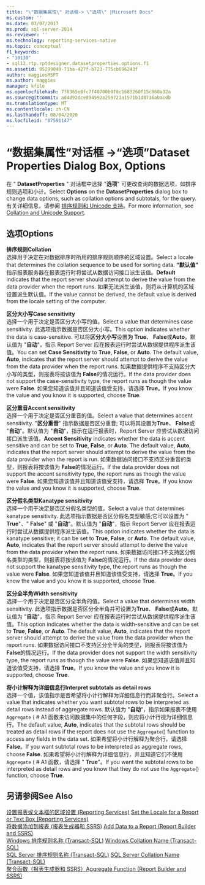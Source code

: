 ```yaml
---
title: "\"数据集属性\" 对话框-> \"选项\" |Microsoft Docs"
ms.custom: ''
ms.date: 03/07/2017
ms.prod: sql-server-2014
ms.reviewer: ''
ms.technology: reporting-services-native
ms.topic: conceptual
f1_keywords:
- "10130"
- sql12.rtp.rptdesigner.datasetproperties.options.f1
ms.assetid: 95299049-71ba-427f-b723-775cb696243f
author: maggiesMSFT
ms.author: maggies
manager: kfile
ms.openlocfilehash: 778365e8fc7f40700b0f8c1683260f15c860a32a
ms.sourcegitcommit: ad4d92dce894592a259721a1571b1d8736abacdb
ms.translationtype: MT
ms.contentlocale: zh-CN
ms.lasthandoff: 08/04/2020
ms.locfileid: "87591147"
---
```

# <a name="dataset-properties-dialog-box-options"></a><span data-ttu-id="36d41-102">“数据集属性”对话框 -&gt;“选项”</span><span class="sxs-lookup"><span data-stu-id="36d41-102">Dataset Properties Dialog Box, Options</span></span>
  <span data-ttu-id="36d41-103">在 " **DatasetProperties** " 对话框中选择 "**选项**" 可更改查询的数据选项，如排序规则选项和小计。</span><span class="sxs-lookup"><span data-stu-id="36d41-103">Select **Options** on the **DatasetProperties** dialog box to change data options, such as collation options and subtotals, for the query.</span></span> <span data-ttu-id="36d41-104">有关详细信息，请参阅 [排序规则和 Unicode 支持](../relational-databases/collations/collation-and-unicode-support.md)。</span><span class="sxs-lookup"><span data-stu-id="36d41-104">For more information, see [Collation and Unicode Support](../relational-databases/collations/collation-and-unicode-support.md).</span></span>  
  
## <a name="options"></a><span data-ttu-id="36d41-105">选项</span><span class="sxs-lookup"><span data-stu-id="36d41-105">Options</span></span>  
 <span data-ttu-id="36d41-106">**排序规则**</span><span class="sxs-lookup"><span data-stu-id="36d41-106">**Collation**</span></span>  
 <span data-ttu-id="36d41-107">选择用于决定在对数据排序时所用的排序规则顺序的区域设置。</span><span class="sxs-lookup"><span data-stu-id="36d41-107">Select a locale that determines the collation sequence to be used for sorting data.</span></span> <span data-ttu-id="36d41-108">**“默认值”** 指示报表服务器在报表运行时将尝试从数据访问接口派生该值。</span><span class="sxs-lookup"><span data-stu-id="36d41-108">**Default** indicates that the report server should attempt to derive the value from the data provider when the report runs.</span></span> <span data-ttu-id="36d41-109">如果无法派生该值，则将从计算机的区域设置派生默认值。</span><span class="sxs-lookup"><span data-stu-id="36d41-109">If the value cannot be derived, the default value is derived from the locale setting of the computer.</span></span>  
  
 <span data-ttu-id="36d41-110">**区分大小写**</span><span class="sxs-lookup"><span data-stu-id="36d41-110">**Case sensitivity**</span></span>  
 <span data-ttu-id="36d41-111">选择一个用于决定是否区分大小写的值。</span><span class="sxs-lookup"><span data-stu-id="36d41-111">Select a value that determines case sensitivity.</span></span> <span data-ttu-id="36d41-112">此选项指示数据是否区分大小写。</span><span class="sxs-lookup"><span data-stu-id="36d41-112">This option indicates whether the data is case-sensitive.</span></span> <span data-ttu-id="36d41-113">可以将**区分大小写**设置**为 True**、 **False**或**Auto**。默认值为 "**自动**"，指示 Report Server 应在报表运行时尝试从数据提供程序派生该值。</span><span class="sxs-lookup"><span data-stu-id="36d41-113">You can set **Case Sensitivity** to **True**, **False**, or **Auto**. The default value, **Auto**, indicates that the report server should attempt to derive the value from the data provider when the report runs.</span></span> <span data-ttu-id="36d41-114">如果数据提供程序不支持区分大小写的类型，则报表将按该值为 **False**的情况运行。</span><span class="sxs-lookup"><span data-stu-id="36d41-114">If the data provider does not support the case-sensitivity type, the report runs as though the value were **False**.</span></span> <span data-ttu-id="36d41-115">如果您知道该值并且知道该值受支持，请选择 **True**。</span><span class="sxs-lookup"><span data-stu-id="36d41-115">If you know the value and you know it is supported, choose **True**.</span></span>  
  
 <span data-ttu-id="36d41-116">**区分重音**</span><span class="sxs-lookup"><span data-stu-id="36d41-116">**Accent sensitivity**</span></span>  
 <span data-ttu-id="36d41-117">选择一个用于决定是否区分重音的值。</span><span class="sxs-lookup"><span data-stu-id="36d41-117">Select a value that determines accent sensitivity.</span></span> <span data-ttu-id="36d41-118">"**区分重音**" 指示数据是否区分重音; 可以将其设置为**True**、 **False**或 "**自动**"。默认值为 "**自动**"，指示在运行报表时，Report Server 应尝试从数据访问接口派生该值。</span><span class="sxs-lookup"><span data-stu-id="36d41-118">**Accent Sensitivity** indicates whether the data is accent sensitive and can be set to **True**, **False**, or **Auto**. The default value, **Auto**, indicates that the report server should attempt to derive the value from the data provider when the report is run.</span></span> <span data-ttu-id="36d41-119">如果数据访问接口不支持区分重音的类型，则报表将按该值为 **False**的情况运行。</span><span class="sxs-lookup"><span data-stu-id="36d41-119">If the data provider does not support the accent sensitivity type, the report runs as though the value were **False**.</span></span> <span data-ttu-id="36d41-120">如果您知道该值并且知道该值受支持，请选择 **True**。</span><span class="sxs-lookup"><span data-stu-id="36d41-120">If you know the value and you know it is supported, choose **True**.</span></span>  
  
 <span data-ttu-id="36d41-121">**区分假名类型**</span><span class="sxs-lookup"><span data-stu-id="36d41-121">**Kanatype sensitivity**</span></span>  
 <span data-ttu-id="36d41-122">选择一个用于决定是否区分假名类型的值。</span><span class="sxs-lookup"><span data-stu-id="36d41-122">Select a value that determines kanatype sensitivity.</span></span> <span data-ttu-id="36d41-123">此选项指示数据是否区分假名类型敏感;它可以设置为 " **True**"、" **False**" 或 "**自动**"。默认值为 "**自动**"，指示 Report Server 应在报表运行时尝试从数据提供程序派生该值。</span><span class="sxs-lookup"><span data-stu-id="36d41-123">This option indicates whether the data is kanatype sensitive; it can be set to **True**, **False**, or **Auto**. The default value, **Auto**, indicates that the report server should attempt to derive the value from the data provider when the report runs.</span></span> <span data-ttu-id="36d41-124">如果数据访问接口不支持区分假名类型的类型，则报表将按该值为 **False**的情况运行。</span><span class="sxs-lookup"><span data-stu-id="36d41-124">If the data provider does not support the kanatype sensitivity type, the report runs as though the value were **False**.</span></span> <span data-ttu-id="36d41-125">如果您知道该值并且知道该值受支持，请选择 **True**。</span><span class="sxs-lookup"><span data-stu-id="36d41-125">If you know the value and you know it is supported, choose **True**.</span></span>  
  
 <span data-ttu-id="36d41-126">**区分全半角**</span><span class="sxs-lookup"><span data-stu-id="36d41-126">**Width sensitivity**</span></span>  
 <span data-ttu-id="36d41-127">选择一个用于决定是否区分全半角的值。</span><span class="sxs-lookup"><span data-stu-id="36d41-127">Select a value that determines width sensitivity.</span></span> <span data-ttu-id="36d41-128">此选项指示数据是否区分全半角并可设置为**True**、 **False**或**Auto**。默认值为 "**自动**"，指示 Report Server 应在报表运行时尝试从数据提供程序派生该值。</span><span class="sxs-lookup"><span data-stu-id="36d41-128">This option indicates whether the data is width-sensitive and can be set to **True**, **False**, or **Auto**. The default value, **Auto**, indicates that the report server should attempt to derive the value from the data provider when the report runs.</span></span> <span data-ttu-id="36d41-129">如果数据访问接口不支持区分全半角的类型，则报表将按该值为 **False**的情况运行。</span><span class="sxs-lookup"><span data-stu-id="36d41-129">If the data provider does not support the width sensitivity type, the report runs as though the value were **False**.</span></span> <span data-ttu-id="36d41-130">如果您知道该值并且知道该值受支持，请选择 **True**。</span><span class="sxs-lookup"><span data-stu-id="36d41-130">If you know the value and you know it is supported, choose **True**.</span></span>  
  
 <span data-ttu-id="36d41-131">**将小计解释为详细信息行**</span><span class="sxs-lookup"><span data-stu-id="36d41-131">**Interpret subtotals as detail rows**</span></span>  
 <span data-ttu-id="36d41-132">选择一个值，该值指示是否希望将小计行解释为详细信息行而非聚合行。</span><span class="sxs-lookup"><span data-stu-id="36d41-132">Select a value that indicates whether you want subtotal rows to be interpreted as detail rows instead of aggregate rows.</span></span> <span data-ttu-id="36d41-133">默认值为 "**自动**"，指示如果报表不使用 `Aggregate` ( # A1 函数来访问数据集中的任何字段，则应将小计行视为详细信息行。</span><span class="sxs-lookup"><span data-stu-id="36d41-133">The default value, **Auto**, indicates that the subtotal rows should be treated as detail rows if the report does not use the `Aggregate`() function to access any fields in the data set.</span></span> <span data-ttu-id="36d41-134">如果希望将小计行解释为聚合行，请选择 **False**。</span><span class="sxs-lookup"><span data-stu-id="36d41-134">If you want subtotal rows to be interpreted as aggregate rows, choose **False**.</span></span> <span data-ttu-id="36d41-135">如果希望将小计行解释为详细信息行，并且知道它们不使用 `Aggregate` ( # A1 函数，请选择 " **True**"。</span><span class="sxs-lookup"><span data-stu-id="36d41-135">If you want the subtotal rows to be interpreted as detail rows and you know that they do not use the `Aggregate`() function, choose **True**.</span></span>  
  
## <a name="see-also"></a><span data-ttu-id="36d41-136">另请参阅</span><span class="sxs-lookup"><span data-stu-id="36d41-136">See Also</span></span>  
 <span data-ttu-id="36d41-137">[设置报表或文本框的区域设置 &#40;Reporting Services&#41;](report-design/set-the-locale-for-a-report-or-text-box-reporting-services.md) </span><span class="sxs-lookup"><span data-stu-id="36d41-137">[Set the Locale for a Report or Text Box &#40;Reporting Services&#41;](report-design/set-the-locale-for-a-report-or-text-box-reporting-services.md) </span></span>  
 <span data-ttu-id="36d41-138">[将数据添加到报表 &#40;报表生成器和 SSRS&#41;](report-data/report-datasets-ssrs.md) </span><span class="sxs-lookup"><span data-stu-id="36d41-138">[Add Data to a Report &#40;Report Builder and SSRS&#41;](report-data/report-datasets-ssrs.md) </span></span>  
 <span data-ttu-id="36d41-139">[Windows 排序规则名称 (Transact-SQL)](/sql/t-sql/statements/windows-collation-name-transact-sql) </span><span class="sxs-lookup"><span data-stu-id="36d41-139">[Windows Collation Name &#40;Transact-SQL&#41;](/sql/t-sql/statements/windows-collation-name-transact-sql) </span></span>  
 <span data-ttu-id="36d41-140">[SQL Server 排序规则名称 (Transact-SQL)](/sql/t-sql/statements/sql-server-collation-name-transact-sql) </span><span class="sxs-lookup"><span data-stu-id="36d41-140">[SQL Server Collation Name &#40;Transact-SQL&#41;](/sql/t-sql/statements/sql-server-collation-name-transact-sql) </span></span>  
 [<span data-ttu-id="36d41-141">聚合函数（报表生成器和 SSRS）</span><span class="sxs-lookup"><span data-stu-id="36d41-141">Aggregate Function &#40;Report Builder and SSRS&#41;</span></span>](report-design/report-builder-functions-aggregate-function.md)  
  
  
